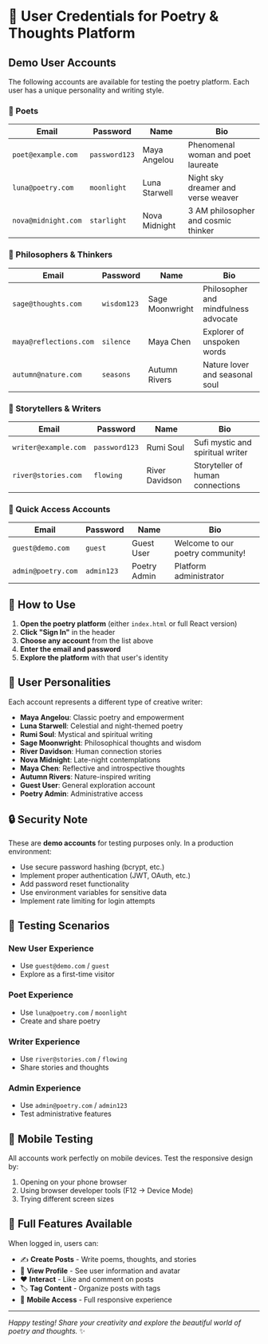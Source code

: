 # 🔐 User Credentials for Poetry & Thoughts Platform

## Demo User Accounts

The following accounts are available for testing the poetry platform. Each user has a unique personality and writing style.

### 🌟 Poets

| Email | Password | Name | Bio |
|-------|----------|------|-----|
| `poet@example.com` | `password123` | Maya Angelou | Phenomenal woman and poet laureate |
| `luna@poetry.com` | `moonlight` | Luna Starwell | Night sky dreamer and verse weaver |
| `nova@midnight.com` | `starlight` | Nova Midnight | 3 AM philosopher and cosmic thinker |

### 💭 Philosophers & Thinkers

| Email | Password | Name | Bio |
|-------|----------|------|-----|
| `sage@thoughts.com` | `wisdom123` | Sage Moonwright | Philosopher and mindfulness advocate |
| `maya@reflections.com` | `silence` | Maya Chen | Explorer of unspoken words |
| `autumn@nature.com` | `seasons` | Autumn Rivers | Nature lover and seasonal soul |

### 📖 Storytellers & Writers

| Email | Password | Name | Bio |
|-------|----------|------|-----|
| `writer@example.com` | `password123` | Rumi Soul | Sufi mystic and spiritual writer |
| `river@stories.com` | `flowing` | River Davidson | Storyteller of human connections |

### 🚀 Quick Access Accounts

| Email | Password | Name | Bio |
|-------|----------|------|-----|
| `guest@demo.com` | `guest` | Guest User | Welcome to our poetry community! |
| `admin@poetry.com` | `admin123` | Poetry Admin | Platform administrator |

## 🎯 How to Use

1. **Open the poetry platform** (either `index.html` or full React version)
2. **Click "Sign In"** in the header
3. **Choose any account** from the list above
4. **Enter the email and password**
5. **Explore the platform** with that user's identity

## 🌟 User Personalities

Each account represents a different type of creative writer:

- **Maya Angelou**: Classic poetry and empowerment
- **Luna Starwell**: Celestial and night-themed poetry
- **Rumi Soul**: Mystical and spiritual writing
- **Sage Moonwright**: Philosophical thoughts and wisdom
- **River Davidson**: Human connection stories
- **Nova Midnight**: Late-night contemplations
- **Maya Chen**: Reflective and introspective thoughts
- **Autumn Rivers**: Nature-inspired writing
- **Guest User**: General exploration account
- **Poetry Admin**: Administrative access

## 🔒 Security Note

These are **demo accounts** for testing purposes only. In a production environment:

- Use secure password hashing (bcrypt, etc.)
- Implement proper authentication (JWT, OAuth, etc.)
- Add password reset functionality
- Use environment variables for sensitive data
- Implement rate limiting for login attempts

## 🎨 Testing Scenarios

### New User Experience
- Use `guest@demo.com` / `guest`
- Explore as a first-time visitor

### Poet Experience  
- Use `luna@poetry.com` / `moonlight`
- Create and share poetry

### Writer Experience
- Use `river@stories.com` / `flowing`
- Share stories and thoughts

### Admin Experience
- Use `admin@poetry.com` / `admin123`
- Test administrative features

## 📱 Mobile Testing

All accounts work perfectly on mobile devices. Test the responsive design by:

1. Opening on your phone browser
2. Using browser developer tools (F12 → Device Mode)
3. Trying different screen sizes

## 🚀 Full Features Available

When logged in, users can:

- ✍️ **Create Posts** - Write poems, thoughts, and stories
- 👤 **View Profile** - See user information and avatar
- ❤️ **Interact** - Like and comment on posts
- 🏷️ **Tag Content** - Organize posts with tags
- 📱 **Mobile Access** - Full responsive experience

---

*Happy testing! Share your creativity and explore the beautiful world of poetry and thoughts.* ✨